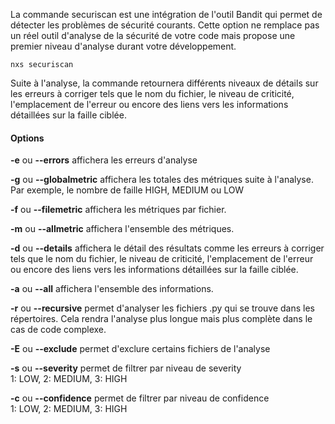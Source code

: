 La commande securiscan est une intégration de l'outil Bandit qui permet de détecter les problèmes de sécurité courants. Cette option ne remplace pas un réel outil d'analyse de la sécurité de votre code mais propose une premier niveau d'analyse durant votre développement.

```console
nxs securiscan
```

Suite à l'analyse, la commande retournera différents niveaux de détails sur les erreurs à corriger tels que le nom du fichier, le niveau de criticité, l'emplacement de l'erreur ou encore des liens vers les informations détaillées sur la faille ciblée.


#### Options

**-e** ou **--errors** affichera les erreurs d'analyse<br>

**-g** ou **--globalmetric** affichera les totales des métriques suite à l'analyse.<br>
Par exemple, le nombre de faille HIGH, MEDIUM ou LOW<br>

**-f** ou **--filemetric** affichera les métriques par fichier.<br>

**-m** ou **--allmetric** affichera l'ensemble des métriques.<br>

**-d** ou **--details** affichera le détail des résultats comme les erreurs à corriger tels que le nom du fichier, le niveau de criticité, l'emplacement de l'erreur ou encore des liens vers les informations détaillées sur la faille ciblée.<br>

**-a** ou **--all** affichera l'ensemble des informations.<br>

**-r** ou **--recursive** permet d'analyser les fichiers .py qui se trouve dans les répertoires.
Cela rendra l'analyse plus longue mais plus complète dans le cas de code complexe.<br>

**-E** ou **--exclude** permet d'exclure certains fichiers de l'analyse<br>

**-s** ou **--severity** permet de filtrer par niveau de severity<br>
1: LOW, 2: MEDIUM, 3: HIGH<br>

**-c** ou **--confidence** permet de filtrer par niveau de confidence <br>
1: LOW, 2: MEDIUM, 3: HIGH<br>